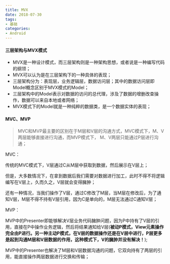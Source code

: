 ```yaml
---
title: MVX
date: 2018-07-30
tags:
- 基础
categories:
- Android
---
```


<!-- toc -->

#### 三层架构与MVX模式

* MVX是一种设计模式，而三层架构则是一种架构思想，或者说是一种编写代码的纲领；
* MVX可以认为是在三层架构下的一种具体的表现；
* 三层架构分为：表现层，业务逻辑层，数据访问层；其中的数据访问层即Model概念区别于MVX模式的Model；
* 三层架构中的Model表示对数据的访问的总代理，涉及了数据的增删改查操作，数据可以来自本地或者网络；
* MVX模式下的Model就是一种纯粹的数据类，是一个数据实体的表现；

#### MVC、MVP

> MVC和MVP最主要的区别在于M层和V层的沟通方式，MVC模式下，M、V两层能够直接进行沟通，而MVP模式下，
M、V两层只能通过P层进行沟通；

MVC：

传统的MVC模式下，V层通过C从M层中获取到数据，然后展示在V层上；

但是，大多数情况下，在拿到数据后我们需要对数据进行加工，此时不得不将逻辑编写在V层上，久而久之，V层就会变得臃肿；

还有一种情况，当我们操作了V层，通过C修改了M层，当M层在修改后，为了通知V层，M层不得不持有V层引用，因为C是单向的，M层无法通过C通知V层；

MVP：

MVP中的Presenter即能够解决V层业务代码臃肿问题，因为P中持有了V层的引用，直接在P中操作业务逻辑，然后将结果通知给V层\(**被动P模式，View元素操作完全由P进行。另一种主动P模式，在V层的数据操作还是在V层中进行，P层更多是起到沟通M层和V层数据的作用，这种模式下，V的臃肿并没有解决！**\);

MVP中的Presenter也解决了M层和V层数据沟通的问题，它双向持有了两层的引用，能直接操作两层数据进行交换和传输；
